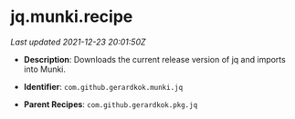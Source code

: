 # jq.munki.recipe

_Last updated 2021-12-23 20:01:50Z_

- **Description**: Downloads the current release version of jq and imports into Munki.

- **Identifier**: `com.github.gerardkok.munki.jq`

- **Parent Recipes**: `com.github.gerardkok.pkg.jq`
